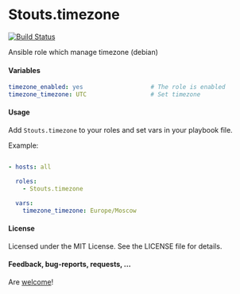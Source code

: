Stouts.timezone
===============

[![Build Status](https://travis-ci.org/Stouts/Stouts.timezone.png)](https://travis-ci.org/Stouts/Stouts.timezone)

Ansible role which manage timezone (debian)

#### Variables
```yaml
timezone_enabled: yes                   # The role is enabled
timezone_timezone: UTC                  # Set timezone
```

#### Usage

Add `Stouts.timezone` to your roles and set vars in your playbook file.

Example:

```yaml

- hosts: all

  roles:
    - Stouts.timezone

  vars:
    timezone_timezone: Europe/Moscow

```

#### License

Licensed under the MIT License. See the LICENSE file for details.

#### Feedback, bug-reports, requests, ...

Are [welcome](https://github.com/Stouts/Stouts.timezone/issues)!

